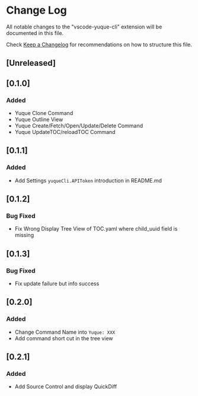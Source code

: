 # Change Log

All notable changes to the "vscode-yuque-cli" extension will be documented in this file.

Check [Keep a Changelog](http://keepachangelog.com/) for recommendations on how to structure this file.

## [Unreleased]

## [0.1.0]

### Added
- Yuque Clone Command
- Yuque Outline View
- Yuque Create/Fetch/Open/Update/Delete Command
- Yuque UpdateTOC/reloadTOC Command

## [0.1.1]

### Added

- Add Settings `yuqueCli.APIToken` introduction in README.md

## [0.1.2]

### Bug Fixed

- Fix Wrong Display Tree View of TOC.yaml where child_uuid field is missing

## [0.1.3]

### Bug Fixed

- Fix update failure but info success

## [0.2.0]

### Added

- Change Command Name into `Yuque: XXX`
- Add command short cut in the tree view

## [0.2.1]

### Added

- Add Source Control and display QuickDiff